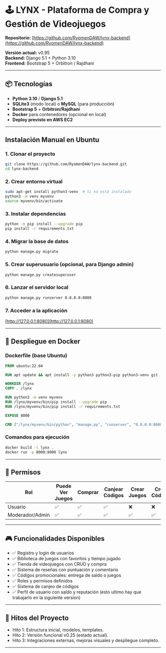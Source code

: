 # 🕹️ LYNX - Plataforma de Compra y Gestión de Videojuegos

**Repositorio:** [https://github.com/RyomenDAW/lynx-backend](https://github.com/RyomenDAW/lynx-backend)

**Versión actual:** v0.95  
**Backend:** Django 5.1 + Python 3.10  
**Frontend:** Bootstrap 5 + Orbitron / Rajdhani

---

## 📦 Tecnologías

- **Python 3.10** / **Django 5.1**
- **SQLite3** (modo local) o **MySQL** (para producción)
- **Bootstrap 5** + **Orbitron/Rajdhani**
- **Docker** para contenedores (opcional en local)
- **Deploy previsto en AWS EC2**

---

##  Instalación Manual en Ubuntu

### 1. Clonar el proyecto
```bash
git clone https://github.com/RyomenDAW/lynx-backend.git
cd lynx-backend
```

### 2. Crear entorno virtual
```bash
sudo apt-get install python3-venv  # Si no está instalado
python3 -m venv myvenv
source myvenv/bin/activate
```

### 3. Instalar dependencias
```bash
python -m pip install --upgrade pip
pip install -r requirements.txt
```

### 4. Migrar la base de datos
```bash
python manage.py migrate
```

### 5. Crear superusuario (opcional, para Django admin)
```bash
python manage.py createsuperuser
```

### 6. Lanzar el servidor local
```bash
python manage.py runserver 0.0.0.0:8080
```

### 7. Acceder a la aplicación
[http://127.0.0.1:8080](http://127.0.0.1:8080)

---

## 🐳 Despliegue en Docker

### Dockerfile (base Ubuntu)
```dockerfile
FROM ubuntu:22.04

RUN apt update && apt install -y python3 python3-pip python3-venv git

WORKDIR /lynx
COPY . /lynx

RUN python3 -m venv myvenv
RUN /lynx/myvenv/bin/pip install --upgrade pip
RUN /lynx/myvenv/bin/pip install -r requirements.txt

EXPOSE 8000

CMD ["/lynx/myvenv/bin/python", "manage.py", "runserver", "0.0.0.0:8000"]
```

### Comandos para ejecución
```bash
docker build -t lynx .
docker run -p 8000:8000 lynx
```

---

## 🔐 Permisos

| Rol             | Puede Ver Juegos | Comprar | Canjear Códigos | Crear Juegos | Crear Códigos | Acceso Admin |
|----------------|------------------|---------|------------------|--------------|---------------|--------------|
| Usuario         | ✅               | ✅      | ✅               | ❌           | ❌            | ❌           |
| Moderador/Admin | ✅               | ✅      | ✅               | ✅           | ✅            | ✅           |

---

## 🎮 Funcionalidades Disponibles

- ✅ Registro y login de usuarios
- ✅ Biblioteca de juegos con favoritos y tiempo jugado
- ✅ Tienda de videojuegos con CRUD y compra
- ✅ Sistema de reseñas con puntuación y comentario
- ✅ Códigos promocionales: entrega de saldo o juegos
- ✅ Roles y permisos definidos
- ✅ Sistema de canjeo de códigos
- ✅ Perfil de usuario con saldo y reputación (esto ultimo hay que trabajarlo en la siguiente version)

---

## 📅 Hitos del Proyecto

- Hito 1: Estructura inicial, modelos, templates.
- Hito 2: Versión funcional v0.25 (estado actual).
- Hito 3: Integraciones externas, mejoras visuales y despliegue completo.

---